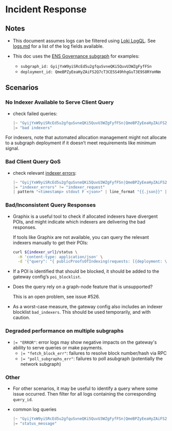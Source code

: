 # Incident Response

## Notes

- This document assumes logs can be filtered using [Loki LogQL](https://grafana.com/docs/loki/latest/query/log_queries/). See [logs.md](./logs.md) for a list of the log fields available.

- This doc uses the [ENS Governance subgraph](https://thegraph.com/explorer/subgraphs/GyijYxW9yiSRcEd5u2gfquSvneQKi5QuvU3WZgFyfFSn?view=Overview&chain=arbitrum-one) for examples:
  - `subgraph_id: GyijYxW9yiSRcEd5u2gfquSvneQKi5QuvU3WZgFyfFSn`
  - `deployment_id: QmeBPZyEeaHyZAiFS2Q7cT3CESS49hhgGuT3E9S8RYoHNm`

## Scenarios

### No Indexer Available to Serve Client Query

- check failed queries:

  ```jsx
  |~ "GyijYxW9yiSRcEd5u2gfquSvneQKi5QuvU3WZgFyfFSn|QmeBPZyEeaHyZAiFS2Q7cT3CESS49hhgGuT3E9S8RYoHNm"
  |= "bad indexers"
  ```

For indexers, note that automated allocation management might not allocate to a subgraph deployment if it doesn’t meet requirements like minimum signal.

### Bad Client Query QoS

- check relevant [indexer errors](./errors.md):

  ```jsx
  |~ "GyijYxW9yiSRcEd5u2gfquSvneQKi5QuvU3WZgFyfFSn|QmeBPZyEeaHyZAiFS2Q7cT3CESS49hhgGuT3E9S8RYoHNm"
  |= "indexer_errors" != "indexer_request"
  | pattern "<timestamp> stdout F <json>" | line_format "{{.json}}" | json query_id="spans[0].query_id", errors="fields.indexer_errors" | line_format "{{.query_id}} {{.errors}}"
  ```

### Bad/Inconsistent Query Responses

- Graphix is a useful tool to check if allocated indexers have divergent POIs, and might indicate which indexers are delivering the bad responses.

  If tools like Graphix are not available, you can query the relevant indexers manually to get their POIs:
  ```bash
  curl ${indexer_url}/status \
    -H 'content-type: application/json' \
    -d '{"query": "{ publicProofsOfIndexing(requests: [{deployment: \"${deployment}\" blockNumber: ${block_number}}]) { deployment proofOfIndexing block { number } } }"}'
  ```

- If a POI is identified that should be blocked, it should be added to the gateway config’s `poi_blocklist`.

- Does the query rely on a graph-node feature that is unsupported?

  This is an open problem, see issue #526.

- As a worst-case measure, the gateway config also includes an indexer blocklist `bad_indexers`. This should be used temporarily, and with caution.

### Degraded performance on multiple subgraphs

- `|= "ERROR"`: error logs may show negative impacts on the gateway's ability to serve queries or make payments.
  - `|= "fetch_block_err"`: failures to resolve block number/hash via RPC
  - `|= "poll_subgraphs_err"`: failures to poll asubgraph (potentially the network subgraph)

### Other

- For other scenarios, it may be useful to identify a query where some issue occurred. Then filter for all logs containing the corresponding `query_id`.

- common log queries

  ```jsx
  |~ "GyijYxW9yiSRcEd5u2gfquSvneQKi5QuvU3WZgFyfFSn|QmeBPZyEeaHyZAiFS2Q7cT3CESS49hhgGuT3E9S8RYoHNm"
  |= "status_message"
  ```
